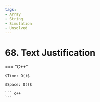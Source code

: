 ```yaml
---
tags:
- Array
- String
- Simulation
- Unsolved
---
```



# 68. Text Justification

=== "C++"

    $Time: O()$

    $Space: O()$

    ``` c++
    ```